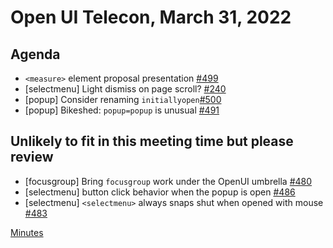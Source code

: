 # Open UI Telecon, March 31, 2022

## Agenda
  - `<measure>` element proposal presentation [#499](https://github.com/openui/open-ui/issues/499)
  - [selectmenu] Light dismiss on page scroll? [#240](https://github.com/openui/open-ui/issues/240)
  - [popup] Consider renaming `initiallyopen`[#500](https://github.com/openui/open-ui/issues/500)
  - [popup] Bikeshed: `popup=popup` is unusual [#491](https://github.com/openui/open-ui/issues/491)


## Unlikely to fit in this meeting time but please review
  - [focusgroup] Bring `focusgroup` work under the OpenUI umbrella [#480](https://github.com/openui/open-ui/issues/480)
  - [selectmenu] button click behavior when the popup is open [#486](https://github.com/openui/open-ui/issues/486)
  - [selectmenu] `<selectmenu>` always snaps shut when opened with mouse [#483](https://github.com/openui/open-ui/issues/483)

[Minutes](https://www.w3.org/2022/03/31-openui-minutes.html)
